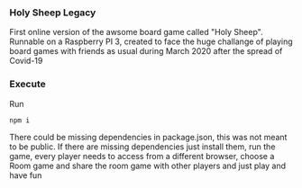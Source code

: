 ### Holy Sheep Legacy

First online version of the awsome board game called "Holy Sheep".
Runnable on a Raspberry PI 3, created to face the huge challange of playing board games with friends as usual during March 2020 after the spread of Covid-19


### Execute

Run
```
npm i
```

There could be missing dependencies in package.json, this was not meant to be public.
If there are missing dependencies just install them, run the game, every player needs to access from a different browser, choose a Room game and share the room game with other players and just play and have fun 

